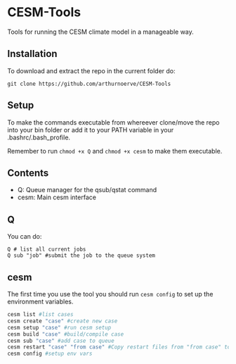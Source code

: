 # CESM-Tools
Tools for running the CESM climate model in a manageable way.


## Installation
To download and extract the repo in the current folder do:
```
git clone https://github.com/arthurnoerve/CESM-Tools
```


## Setup
To make the commands executable from whereever clone/move the repo into your bin folder or add it to your PATH variable in your .bashrc/.bash_profile.

Remember to run ```chmod +x Q``` and ```chmod +x cesm``` to make them executable.


## Contents
* Q: Queue manager for the qsub/qstat command
* cesm: Main cesm interface


## Q
You can do:
```
Q # list all current jobs
Q sub "job" #submit the job to the queue system
```


## cesm
The first time you use the tool you should run ```cesm config``` to set up the environment variables.

```bash
cesm list #list cases
cesm create "case" #create new case
cesm setup "case" #run cesm setup
cesm build "case" #build/compile case
cesm sub "case" #add case to queue
cesm restart "case" "from case" #Copy restart files from "from case" to the input folder of "case"
cesm config #setup env vars
```
